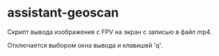 # assistant-geoscan
Скрипт вывода изображения с FPV на экран с записью в файл mp4.

Отключается выбором окна вывода и клавишей 'q'.
